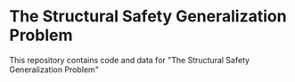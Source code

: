 # The Structural Safety Generalization Problem

This repository contains code and data for "The Structural Safety Generalization Problem"
